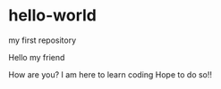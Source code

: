 # hello-world
my first repository

Hello my friend

How are you? I am here to learn coding
Hope to do so!!
